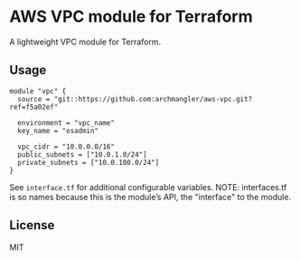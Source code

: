 # AWS VPC module for Terraform

A lightweight VPC module for Terraform.

## Usage

```hcl
module "vpc" {
  source = "git::https://github.com:archmangler/aws-vpc.git?ref=f5a02ef"

  environment = "vpc_name"
  key_name = "osadmin"

  vpc_cidr = "10.0.0.0/16"
  public_subnets = ["10.0.1.0/24"]
  private_subnets = ["10.0.100.0/24"]
}
```

See `interface.tf` for additional configurable variables.
NOTE: interfaces.tf is so names because this is the module’s API, 
the "interface" to the module.

## License

MIT

